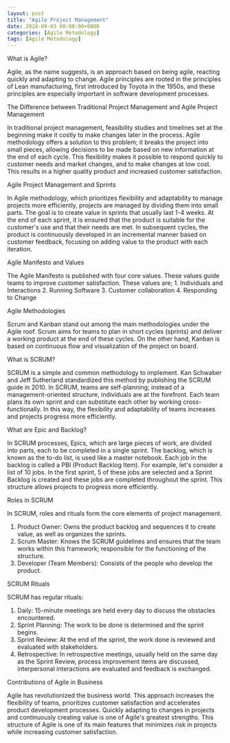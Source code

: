 ```yaml
---
layout: post
title: "Agile Project Management"
date: 2024-09-03 00:00:00+0800
categories: [Agile Metodology]
tags: [Agile Metodology]
---
```


<!-- # Agile Metodology -->
<div class="text-align: justify">
What is Agile?

<p>Agile, as the name suggests, is an approach based on being agile, reacting quickly and adapting to change. Agile principles are rooted in the principles of Lean manufacturing, first introduced by Toyota in the 1950s, and these principles are especially important in software development processes.</p>

The Difference between Traditional Project Management and Agile Project Management

<p>In traditional project management, feasibility studies and timelines set at the beginning make it costly to make changes later in the process. Agile methodology offers a solution to this problem; it breaks the project into small pieces, allowing decisions to be made based on new information at the end of each cycle. This flexibility makes it possible to respond quickly to customer needs and market changes, and to make changes at low cost. This results in a higher quality product and increased customer satisfaction.</p>

Agile Project Management and Sprints

<p>In Agile methodology, which prioritizes flexibility and adaptability to manage projects more efficiently, projects are managed by dividing them into small parts. The goal is to create value in sprints that usually last 1-4 weeks. At the end of each sprint, it is ensured that the product is suitable for the customer's use and that their needs are met. In subsequent cycles, the product is continuously developed in an incremental manner based on customer feedback, focusing on adding value to the product with each iteration.</p>

Agile Manifesto and Values

<p>The Agile Manifesto is published with four core values. These values guide teams to improve customer satisfaction. These values are; 
1. Individuals and Interactions
2. Running Software
3. Customer collaboration
4. Responding to Change </p>

Agile Methodologies

<p>Scrum and Kanban stand out among the main methodologies under the Agile roof. Scrum aims for teams to plan in short cycles (sprints) and deliver a working product at the end of these cycles. On the other hand, Kanban is based on continuous flow and visualization of the project on board.</p>

What is SCRUM?

<p>SCRUM is a simple and common methodology to implement. Kan Schwaber and Jeff Sutherland standardized this method by publishing the SCRUM guide in 2010. In SCRUM, teams are self-planning; instead of a management-oriented structure, individuals are at the forefront. Each team plans its own sprint and can substitute each other by working cross-functionally. In this way, the flexibility and adaptability of teams increases and projects progress more efficiently.</p>

What are Epic and Backlog?

<p>In SCRUM processes, Epics, which are large pieces of work, are divided into parts, each to be completed in a single sprint. The backlog, which is known as the to-do list, is used like a master notebook. Each job in the backlog is called a PBI (Product Backlog Item). For example, let's consider a list of 10 jobs. In the first sprint, 5 of these jobs are selected and a Sprint Backlog is created and these jobs are completed throughout the sprint. This structure allows projects to progress more efficiently.</p>

Roles in SCRUM

<p>In SCRUM, roles and rituals form the core elements of project management.

1. Product Owner: Owns the product backlog and sequences it to create value, as well as organizes the sprints.
2. Scrum Master: Knows the SCRUM guidelines and ensures that the team works within this framework; responsible for the functioning of the structure.
3. Developer (Team Members): Consists of the people who develop the product.</p>

SCRUM Rituals

<p>SCRUM has regular rituals:

1. Daily: 15-minute meetings are held every day to discuss the obstacles encountered.
2. Sprint Planning: The work to be done is determined and the sprint begins.
3. Sprint Review: At the end of the sprint, the work done is reviewed and evaluated with stakeholders.
4. Retrospective: In retrospective meetings, usually held on the same day as the Sprint Review, process improvement items are discussed, interpersonal interactions are evaluated and feedback is exchanged.</p>

Contributions of Agile in Business

<p>Agile has revolutionized the business world. This approach increases the flexibility of teams, prioritizes customer satisfaction and accelerates product development processes. Quickly adapting to changes in projects and continuously creating value is one of Agile's greatest strengths. This structure of Agile is one of its main features that minimizes risk in projects while increasing customer satisfaction.</p>
</div>